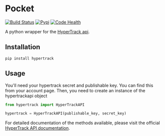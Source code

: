 Pocket
======
[![Build Status](https://travis-ci.org/hypertrack/hypertrack-python.png)](https://travis-ci.org/hypertrack/hypertrack-python/)
[![Pypi](https://badge.fury.io/py/hypertrack.png)](http://badge.fury.io/py/hypertrack)
[![Code Health](https://landscape.io/github/hypertrack/hypertrack-python/master/landscape.png)](https://landscape.io/github/hypertrack/hypertrack-python/master)

A python wrapper for the [HyperTrack api](http://docs.hypertrack.io).

Installation
------------
```
pip install hypertrack
```

Usage
------

You'll need your hypertrack secret and publishable key. You can find this from your account page.
Then, you need to create an instance of the hypertrackapi object

```python
from hypertrack import HyperTrackAPI

hypertrack = HyperTrackAPI(publishable_key, secret_key)
```

For detailed documentation of the methods available, please visit the official [HyperTrack API documentation](http://docs.hypertrack.io).

